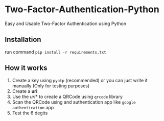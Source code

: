 # Two-Factor-Authentication-Python
Easy and Usable Two-Factor Authentication using Python

## Installation
run command ``pip install -r requirements.txt``

## How it works
1. Create a key using ``pyotp`` (recommended) or you can just write it manually (Only for testing purposes)
2. Create a **uri**
3. Use the *uri** to create a QRCode using ``qrcode`` library
4. Scan the QRCode using and authentication app like ``google authentication`` app
5. Test the 6 degits 
